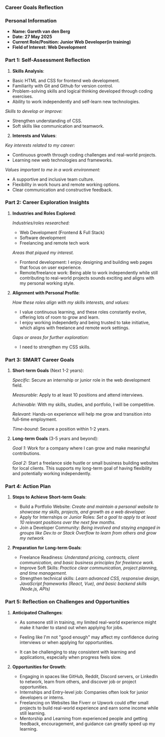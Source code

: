 ### Career Goals Reflection

### Personal Information

- **Name: Gareth van den Berg**
- **Date: 27 May 2025**
- **Current Role/Position: Junior Web Developer(in training)**
- **Field of Interest: Web Development**

### Part 1: Self-Assessment Reflection

1. **Skills Analysis**:

- Basic HTML and CSS for frontend web development.
- Familiarity with Git and Github for version control.
- Problem-solving skills and logical thinking developed through coding exercises.
- Ability to work independently and self-learn new technologies.

_Skills to develop or improve:_

- Strengthen understanding of CSS.
- Soft skills like communication and teamwork.

2. **Interests and Values**:

_Key interests related to my career:_

- Continuous growth through coding challenges and real-world projects.
- Learning new web technologies and frameworks.

_Values important to me in a work environment:_

- A supportive and inclusive team culture.
- Flexibility in work hours and remote working options.
- Clear communication and constructive feedback.

### Part 2: Career Exploration Insights

1. **Industries and Roles Explored**:

   _Industries/roles researched:_

   - Web Development (Frontend & Full Stack)
   - Software development
   - Freelancing and remote tech work

   _Areas that piqued my interest._

   - Frontend development: I enjoy designing and building web pages that focus on user experience.
   - Remote/freelance work: Being able to work independently while still contributing to real-world projects sounds exciting and aligns with my personal working style.

2. **Alignment with Personal Profile**:

   _How these roles align with my skills interests, and values:_

   - I value continuous learning, and these roles constantly evolve, offering lots of room to grow and learn.
   - I enjoy working independetly and being trusted to take initiative, which aligns with freelance and remote work settings.

   _Gaps or areas for further exploration:_

   - I need to strengthen my CSS skills.

### Part 3: SMART Career Goals

1. **Short-term Goals** (Next 1-2 years):

   _Specific_: Secure an internship or junior role in the web development field.

   _Measurable_: Apply to at least 10 positions and attend interviews.

   _Achievable_: With my skills, studies, and portfolio, I will be competitive.

   _Relevant_: Hands-on experience will help me grow and transition into full-time employment.

   _Time-bound_: Secure a position within 1-2 years.

2. **Long-term Goals** (3-5 years and beyond):

   _Goal 1:_ Work for a company where I can grow and make meaningful contributions.

   _Goal 2:_ Start a freelance side hustle or small business building websites for local clients.
   This supports my long-term goal of having flexibility and potentially working independently.

### Part 4: Action Plan

1. **Steps to Achieve Short-term Goals**:

   - Build a Portfolio Website: _Create and maintain a personal website to showcase my skills, projects, and growth as a web developer._
   - Apply for Internships or Junior Roles: _Set a goal to apply to at least 10 relevant positions over the next few months._
   - Join a Developer Community: _Being involved and staying engaged in groups like Dev.to or Stack Overflow to learn from others and grow my network_

2. **Preparation for Long-term Goals**:

   - Freelance Readiness: _Understand pricing, contracts, client communication, and basic business principles for freelance work._
   - Improve Soft Skills: _Practice clear communication, project planning, and time management._
   - Strengthen technical skills: _Learn advanced CSS, responsive design, JavaScript frameworks (React, Vue), and basic backend skills (Node.js, APIs)_

### Part 5: Reflection on Challenges and Opportunities

1. **Anticipated Challenges**:

   - As someone still in training, my limited real-world experience might make it harder to stand out when applying for jobs.

   - Feeling like I'm not "good enough" may affect my confidence during interviews or when applying for opportunities.

   - It can be challenging to stay consistent with learning and applications, especially when progress feels slow.

2. **Opportunities for Growth**:

   - Engaging in spaces like GitHub, Reddit, Discord servers, or LinkedIn to network, learn from others, and discover job or project opportunities.
   - Internships and Entry-level job: Companies often look for junior developers or interns.
   - Freelancing on Websites like Fiverr or Upwork could offer small projects to build real-world experience and earn some income while still learning.
   - Mentorship and Learning from experienced people and getting feedback, encouragement, and guidance can greatly speed up my learning.
